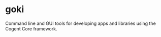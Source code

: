 # goki
Command line and GUI tools for developing apps and libraries using the Cogent Core framework.
